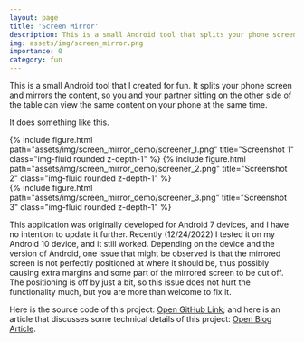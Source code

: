 ```yaml
---
layout: page
title: 'Screen Mirror'
description: This is a small Android tool that splits your phone screen and mirrors the content. 
img: assets/img/screen_mirror.png
importance: 0
category: fun
---
```


This is a small Android tool that I created for fun. It splits your phone screen and mirrors the content, so you and your partner sitting on the other side of the table can view the same content on your phone at the same time. 

It does something like this. 

<div class="row">
    <div class="col-sm-6 mt-3 mt-md-0">
        {% include figure.html path="assets/img/screen_mirror_demo/screener_1.png" title="Screenshot 1" class="img-fluid rounded z-depth-1" %}
        {% include figure.html path="assets/img/screen_mirror_demo/screener_2.png" title="Screenshot 2" class="img-fluid rounded z-depth-1" %}
    </div>
    <div class="col-sm-4 mt-3 mt-md-0">
        {% include figure.html path="assets/img/screen_mirror_demo/screener_3.png" title="Screenshot 3" class="img-fluid rounded z-depth-1" %}
    </div>
</div>

This application was originally developed for Android 7 devices, and I have no intention to update it further. Recently (12/24/2022) I tested it on my Android 10 device, and it still worked. Depending on the device and the version of Android, one issue that might be observed is that the mirrored screen is not perfectly positioned at where it should be, thus possibly causing extra margins and some part of the mirrored screen to be cut off. The positioning is off by just a bit, so this issue does not hurt the functionality much, but you are more than welcome to fix it. 

Here is the source code of this project: <a href="https://github.com/phoenixzlf/screen_mirror.git">Open GitHub Link</a>; and here is an article that discusses some technical details of this project: <a href="/blog/2017/android-screen-capture/">Open Blog Article</a>.


